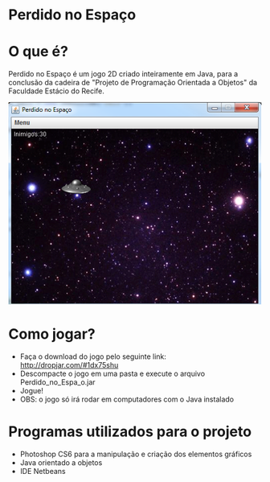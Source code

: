 # Perdido no Espaço

# O que é?

Perdido no Espaço é um jogo 2D criado inteiramente em Java, para a conclusão da cadeira de "Projeto de Programação Orientada a Objetos" da Faculdade Estácio do Recife.

![PrintScreen Perdido no Espaço](https://github.com/fjuriolli/perdidonoespaco/blob/master/perdidonoespaco.png "Printscreen Perdido no Espaço")

  
# Como jogar?

 - Faça o download do jogo pelo seguinte link: http://dropjar.com/#1dx75shu
 - Descompacte o jogo em uma pasta e execute o arquivo Perdido_no_Espa_o.jar
 - Jogue!
 - OBS: o jogo só irá rodar em computadores com o Java instalado 
 

# Programas utilizados para o projeto


  - Photoshop CS6 para a manipulação e criação dos elementos gráficos
  - Java orientado a objetos
  - IDE Netbeans


